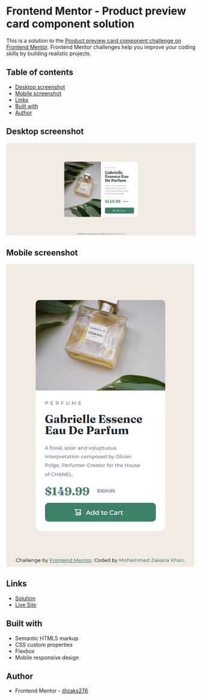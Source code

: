 # Frontend Mentor - Product preview card component solution

This is a solution to the [Product preview card component challenge on Frontend Mentor](https://www.frontendmentor.io/challenges/product-preview-card-component-GO7UmttRfa). Frontend Mentor challenges help you improve your coding skills by building realistic projects.

## Table of contents
-   [Desktop screenshot](#desktop-screenshot)
-   [Mobile screenshot](#mobile-screenshot)
-   [Links](#links)
-   [Built with](#built-with)
-   [Author](#author)

## Desktop screenshot

![Product preview card project desktop screenshot](./images/desktop-screenshot.png)

## Mobile screenshot

![Product preview card project mobile screenshot](./images/mobile-screenshot.png)

## Links

-   [Solution](https://github.com/zaks276/frontend-mentor-challenges/tree/main/product-preview-card-component-main)
-   [Live Site](https://mzk-frontend-mentor-challenges.netlify.app/product-preview-card-component-main)

## Built with

-   Semantic HTML5 markup
-   CSS custom properties
-   Flexbox
-   Mobile responsive design

## Author
-   Frontend Mentor - [@zaks276](https://www.frontendmentor.io/profile/zaks276)

